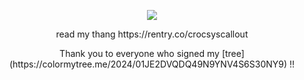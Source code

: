 <p align=center> <img src=https://komarev.com/ghpvc/?username=yaoieater&color=orange&style=flat-square&label=🥞>
  
<p align=center> read my thang https://rentry.co/crocsyscallout

<p align=center> Thank you to everyone who signed my [tree](https://colormytree.me/2024/01JE2DVQDQ49N9YNV4S6S30NY9) !!
